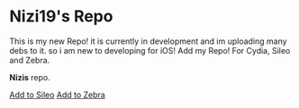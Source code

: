 # Nizi19's Repo
This is my new Repo!
it is currently in development and im uploading many debs to it.
so i am new to developing for iOS!
Add my Repo! For Cydia, Sileo and Zebra.
<div class="container">                                                                                                         <div class="well">                                                                                                              <p><span class="text-primary"><b>Nizis</span></b> repo.</p>                                                             <a class="btn btn-sm btn-default" href="sileo://source/https://nizisrepo.ddns.net/">Add to Sileo</a>                    <a class="btn btn-sm btn-default" href="zebra://source/https://nizisrepo.ddns.net/">Add to Zebra</a>            </div>                                                                                                          </div>
